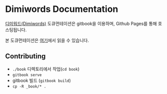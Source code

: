 # Dimiwords Documentation
[디미워드(Dimiwords)](https://dimiwords.tk) 도큐먼테이션은 gitbook을 이용하며, Github Pages를 통해 호스팅됩니다.

본 도큐먼테이션은 [여기](https://civar-dimigo.github.io/Dimiwords/)에서 읽을 수 있습니다.

## Contributing
- `./book` 디렉토리에서 작업(`cd book`)
- `gitbook serve`
- gitbook 빌드 (`gitbook build`)
- `cp -R _book/* .`
 